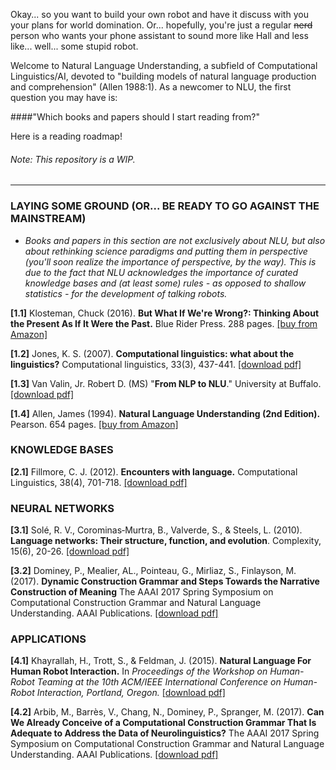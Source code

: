 Okay... so you want to build your own robot and have it discuss with you your plans for world domination. Or... hopefully, you're just a regular ~~nerd~~ person who wants your phone assistant to sound more like Hall and less like... well... some stupid robot.

Welcome to Natural Language Understanding, a subfield of Computational Linguistics/AI, devoted to "building models of natural language production and comprehension" (Allen 1988:1). As a newcomer to NLU, the first question you may have is:

####"Which books and papers should I start reading from?"

Here is a reading roadmap!

###### Note: This repository is a WIP.


---------------------------------------

### LAYING SOME GROUND (OR... BE READY TO GO AGAINST THE MAINSTREAM)

- *Books and papers in this section are not exclusively about NLU, but also about rethinking science paradigms and putting them in perspective (you'll soon realize the importance of perspective, by the way). This is due to the fact that NLU acknowledges the importance of curated knowledge bases and (at least some) rules - as opposed to shallow statistics - for the development of talking robots.*

**[1.1]** Klosteman, Chuck (2016). **But What If We're Wrong?: Thinking About the Present As If It Were the Past.** Blue Rider Press. 288 pages. [[buy from Amazon]](https://www.amazon.com/But-What-If-Were-Wrong/dp/0399184120)

**[1.2]** Jones, K. S. (2007). **Computational linguistics: what about the linguistics?** Computational linguistics, 33(3), 437-441. [[download pdf]](https://github.com/viridiano/Talking-to-Robots/blob/master/papers/jones_computational_linguistics_what_about_the_linguistics.pdf)

**[1.3]** Van Valin, Jr. Robert D. (MS) "**From NLP to NLU**." University at Buffalo. [[download pdf]](https://github.com/viridiano/Talking-To-Robots/blob/master/papers/Van_Valin_From_NLP_to_NLU.pdf)

**[1.4]** Allen, James (1994). **Natural Language Understanding (2nd Edition).** Pearson. 654 pages. [[buy from Amazon]](https://www.amazon.com/Natural-Language-Understanding-James-Allen/dp/0805303340)

### KNOWLEDGE BASES

**[2.1]** Fillmore, C. J. (2012). **Encounters with language.** Computational Linguistics, 38(4), 701-718. [[download pdf]](https://github.com/viridiano/Talking-to-Robots/blob/master/papers/fillmore_encounters_with_language.pdf)

### NEURAL NETWORKS

**[3.1]** Solé, R. V., Corominas‐Murtra, B., Valverde, S., & Steels, L. (2010). **Language networks: Their structure, function, and evolution**. Complexity, 15(6), 20-26. [[download pdf]](https://github.com/viridiano/Talking-To-Robots/blob/master/papers/Sole_Language_Networks_Their_Structure_Function_and_Evolution.pdf)

**[3.2]** Dominey, P., Mealier, AL., Pointeau, G., Mirliaz, S., Finlayson, M. (2017). **Dynamic Construction Grammar and Steps Towards the Narrative Construction of Meaning** The AAAI 2017 Spring Symposium on Computational Construction Grammar and Natural Language Understanding. AAAI Publications. [[download pdf]](https://github.com/viridiano/Talking-to-Robots/blob/master/papers/Dynamic_Construction_Grammar_and_Steps_Towards_the_Narrative_Construction_of_Meaning.pdf)

### APPLICATIONS

**[4.1]** Khayrallah, H., Trott, S., & Feldman, J. (2015). **Natural Language For Human Robot Interaction.** In *Proceedings of the Workshop on Human-Robot Teaming at the 10th ACM/IEEE International Conference on Human-Robot Interaction, Portland, Oregon.* [[download pdf]](https://github.com/viridiano/Talking-to-Robots/blob/master/papers/khayrallah_trott_feldman_natural_language_for_robot_human_interaction.pdf)

**[4.2]** Arbib, M., Barrès, V., Chang, N., Dominey, P., Spranger, M. (2017). **Can We Already Conceive of a Computational Construction Grammar That Is Adequate to Address the Data of Neurolinguistics?** The AAAI 2017 Spring Symposium on Computational Construction Grammar and Natural Language Understanding. AAAI Publications. [[download pdf]](https://github.com/viridiano/Talking-to-Robots/blob/master/papers/Can_We_Already_Conceive_of_a_Computational_Construction_Grammar_That_Is_Adequate_to_Address_the_Data_of_Neurolinguistics.pdf)
